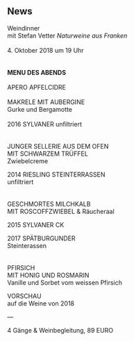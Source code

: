 ## News

Weindinner  
mit Stefan Vetter
_Naturweine aus Franken_
<br>
<br>
4. Oktober 2018 um 19 Uhr  
<br>
<br>
**MENU DES ABENDS**
<br>
<br>
APERO APFELCIDRE
<br>
<br>
MAKRELE MIT AUBERGINE  
Gurke und Bergamotte  
<br>
2016 SYLVANER 
unfiltriert  
<br>
<br>
JUNGER SELLERIE AUS DEM OFEN  
MIT SCHWARZEM TRÜFFEL  
Zwiebelcreme  
  
2014 RIESLING STEINTERRASSEN  
unfiltriert  
<br>
<br>
GESCHMORTES MILCHKALB  
MIT ROSCOFFZWIEBEL & Räucheraal  
  
2015 SYLVANER CK  
  
2017 SPÄTBURGUNDER  
Steinterassen  
<br>
<br>
PFIRSICH  
MIT HONIG UND ROSMARIN  
Vanille und Sorbet vom weissen Pfirsich  
  
VORSCHAU  
auf die Weine von 2018  
  

—  
  
4 Gänge & Weinbegleitung, 89 EURO 

